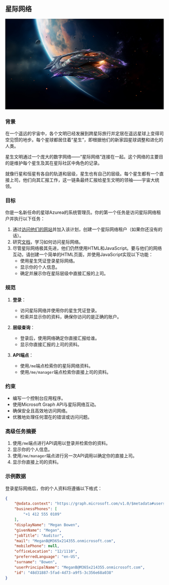 ## 星际网络

<a href="#">
    <img src="../../../Images/starborn.jpg" style="width: 830px" />
</a>

### 背景

在一个遥远的宇宙中，各个文明已经发展到跨星际旅行并定居在遥远星球上变得司空见惯的地步。每个星球都居住着“星生”，即根据他们的新家园星球调整和进化的人类。

星生文明通过一个庞大的数字网络——“星际网络”连接在一起。这个网络的主要目的是维护每个星生及其在星际社区中角色的记录。

就像行星和恒星有各自的轨道和层级，星生也有自己的层级。每个星生都有一个直接上司，他们向其汇报工作，这一链条最终汇报给星生文明的领袖——宇宙大统领。

### 目标

你是一名新任命的星球Azurea的系统管理员。你的第一个任务是访问星际网络租户并执行以下任务：

1. 通过[访问他们的网站](https://developer.microsoft.com/microsoft-365/dev-program)并加入该计划，创建一个星际网络租户（如果你还没有的话）。
1. 研究[文档](https://learn.microsoft.com/training/paths/m365-msgraph-fundamentals/)，学习如何访问星际网络。
1. 尽管星际网络极其先进，他们仍然使用HTML和JavaScript。要与他们的网络互动，请创建一个简单的HTML页面，并使用JavaScript实现以下功能：
    - 使用星生凭证登录星际网络。
    - 显示你的个人信息。
    - 确定并展示你在星际层级中直接汇报的上司。

### 规范

1. **登录**：
    - 访问星际网络并使用你的星生凭证登录。
    - 检索并显示你的资料，确保你访问的是正确的账户。

1. **层级查询**：
    - 登录后，使用网络确定你直接汇报给谁。
    - 显示你直接汇报的上司的资料。

1. **API端点**：
    - 使用`/me`端点检索你的星际网络资料。
    - 使用`/me/manager`端点检索你直接上司的资料。

### 约束

- 编写一个控制台应用程序。
- 使用Microsoft Graph API与星际网络互动。
- 确保安全且高效地访问网络。
- 优雅地处理任何潜在的错误或访问问题。

### 高级任务摘要

1. 使用`/me`端点进行API调用以登录并检索你的资料。
2. 显示你的个人信息。
3. 使用`/me/manager`端点进行另一次API调用以确定你的直接上司。
4. 显示你直接上司的资料。

### 示例数据

登录星际网络后，你的个人资料将遵循以下格式：

```json
{
    "@odata.context": "https://graph.microsoft.com/v1.0/$metadata#users/$entity",
    "businessPhones": [
        "+1 412 555 0109"
    ],
    "displayName": "Megan Bowen",
    "givenName": "Megan",
    "jobTitle": "Auditor",
    "mail": "MeganB@M365x214355.onmicrosoft.com",
    "mobilePhone": null,
    "officeLocation": "12/1110",
    "preferredLanguage": "en-US",
    "surname": "Bowen",
    "userPrincipalName": "MeganB@M365x214355.onmicrosoft.com",
    "id": "48d31887-5fad-4d73-a9f5-3c356e68a038"
}
```